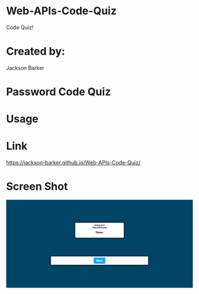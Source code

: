# Web-APIs-Code-Quiz

Code Quiz!

# Created by:

Jackson Barker

# Password Code Quiz



# Usage



# Link

https://jackson-barker.github.io/Web-APIs-Code-Quiz/

# Screen Shot 

![Code Quiz SS](./code-quiz.png)

